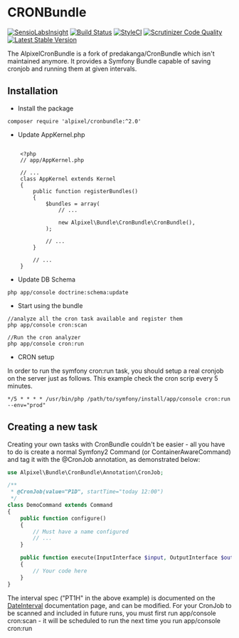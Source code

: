 CRONBundle
===========

[![SensioLabsInsight](https://insight.sensiolabs.com/projects/014b2cfe-5f5d-42c2-b2e6-2c6f59342222/mini.png)](https://insight.sensiolabs.com/projects/014b2cfe-5f5d-42c2-b2e6-2c6f59342222)
[![Build Status](https://travis-ci.org/alpixel/AlpixelCronBundle.svg?branch=master)](https://travis-ci.org/alpixel/AlpixelCronBundle)
[![StyleCI](https://styleci.io/repos/50050483/shield)](https://styleci.io/repos/50050483)
[![Scrutinizer Code Quality](https://scrutinizer-ci.com/g/alpixel/AlpixelCronBundle/badges/quality-score.png?b=master)](https://scrutinizer-ci.com/g/alpixel/AlpixelCronBundle/?branch=master)
[![Latest Stable Version](https://poser.pugx.org/alpixel/cronbundle/v/stable)](https://packagist.org/packages/alpixel/cronbundle)


The AlpixelCronBundle is a fork of predakanga/CronBundle which isn't maintained anymore. It provides a Symfony Bundle capable of saving cronjob and running them at given intervals.



## Installation

* Install the package

```
composer require 'alpixel/cronbundle:^2.0'
```

* Update AppKernel.php


```

    <?php
    // app/AppKernel.php

    // ...
    class AppKernel extends Kernel
    {
        public function registerBundles()
        {
            $bundles = array(
                // ...

                new Alpixel\Bundle\CronBundle\CronBundle(),
            );

            // ...
        }

        // ...
    }
```

* Update DB Schema

```
php app/console doctrine:schema:update
```

* Start using the bundle

```
//analyze all the cron task available and register them
php app/console cron:scan 

//Run the cron analyzer
php app/console cron:run
```

* CRON setup

In order to run the symfony cron:run task, you should setup a real cronjob on the server just as follows. This example check the cron scrip every 5 minutes.

```
*/5 * * * * /usr/bin/php /path/to/symfony/install/app/console cron:run --env="prod"
```

## Creating a new task

Creating your own tasks with CronBundle couldn't be easier - all you have to do is create a normal Symfony2 Command (or ContainerAwareCommand) and tag it with the @CronJob annotation, as demonstrated below:

```php
use Alpixel\Bundle\CronBundle\Annotation\CronJob;

/**
 * @CronJob(value="P1D", startTime="today 12:00")
 */
class DemoCommand extends Command
{
    public function configure()
    {
        // Must have a name configured
        // ...
    }

    public function execute(InputInterface $input, OutputInterface $output)
    {
        // Your code here
    }
}
```

The interval spec ("PT1H" in the above example) is documented on the [DateInterval](http://php.net/dateinterval) documentation page, and can be modified. For your CronJob to be scanned and included in future runs, you must first run app/console cron:scan - it will be scheduled to run the next time you run app/console cron:run
